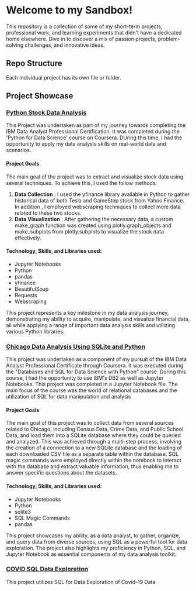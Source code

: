 # Welcome to my Sandbox!

This repository is a collection of some of my short-term projects, professional work, and learning experiments that didn't have a dedicated home elsewhere. Dive in to discover a mix of passion projects, problem-solving challenges, and innovative ideas. 

## Repo Structure
Each individual project has its own file or folder. 

## Project Showcase

### [Python Stock Data Analysis](https://github.com/nkiesz39/PortfolioProjects/blob/main/Python_Historical_Stock_Data_Analysis.ipynb)
This Project was undertaken as part of my journey towards completing the IBM Data Analyst Professional Certification. It was completed during the 'Python for Data Science' course on Coursera. DUring this time, I had the opportunity to apply my data analysis skills on real-world data and scenarios.
#### Project Goals
The main goal of the project was to extract and visualize stock data using several techniques. To achieve this, I used the follow methods:

1. **Data Collection** : I used the yfinance library available in Python to gather historical data of both Tesla and GameStop stock from Yahoo Finance. In addition , I employed webscraping techniques to collect more data related to these two stocks.
2. **Data Visualization** : After gathering the necessary data, a custom make_graph function was created using plotly.graph_objects and make_subplots from plotly.subplots to visualize the stock data effectively.
   
#### Technology, Skills, and Libraries used:
- Jupyter Notebooks
- Python
- pandas
- yfinance
- BeautifulSoup
- Requests
- Webscraping

This project represents a key milestone in my data analysis journey, demonstrating my ability to acquire, manipulate, and visualize financial data, all while applying a range of important data analysis skills and utilizing various Python libraries.

### [Chicago Data Analysis Using SQLite and Python](https://github.com/nkiesz39/PortfolioProjects/blob/main/SQL_Python_Chicago_Analysis.ipynb)
This project was undertaken as a component of my pursuit of the IBM Data Analyst Professional Certificate through Coursera. It was executed during the "Databases and SQL for Data Science with Python" course. During this course, I had the opportunity to use IBM's DB2 as well as Jupyter Notebooks. This project was completed in a Jupyter Notebook file. The main focus of the course was the world of relational databases and the utilization of SQL for data manipulation and analysis
#### Project Goals
The main goal of this project was to collect data from several sources related to Chicago, including Census Data, Crime Data, and Public School Data, and load them into a SQLite database where they could be queried and analyzed. This was achieved through a multi-step process, involving the creation of a connection to a new SQLite database and the loading of each downloaded CSV file as a separate table within the database. SQL magic commands were employed directly within the notebook to interact with the database and extract valuable information, thus enabling me to answer specific questions about the datasets.

#### Technology, Skills, and Libraries used:
- Jupyter Notebooks
- Python
- sqlite3
- SQL Magic Commands
- pandas

This project showcases my ability, as a data analyst,  to gather, organize, and query data from diverse sources, using SQL as a powerful tool for data exploration. The project also highlights my proficiency in Python, SQL, and Jupyter Notebook as essential components of my data analysis toolkit.

### [COVID SQL Data Exploration](https://github.com/nkiesz39/PortfolioProjects/blob/main/COVID%20Project%20Scripts.sql)

This project utilizes SQL for Data Exploration of Covid-19 Data
